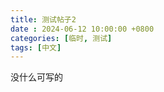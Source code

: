 ```yaml
---
title: 测试帖子2
date : 2024-06-12 10:00:00 +0800
categories: [临时, 测试]
tags: [中文]
---
```


[>_<]:测试

没什么可写的